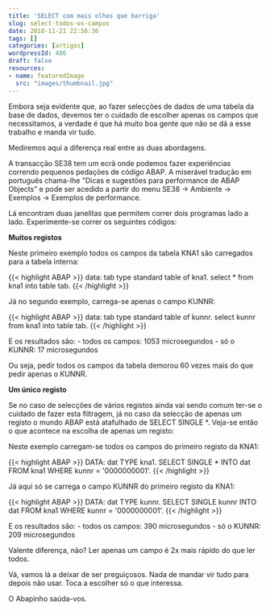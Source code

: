 ```yaml
---
title: 'SELECT com mais olhos que barriga'
slug: select-todos-os-campos
date: 2010-11-21 22:56:36
tags: []
categories: [artigos]
wordpressId: 486
draft: false
resources:
- name: featuredImage
  src: "images/thumbnail.jpg"
---
```

Embora seja evidente que, ao fazer selecções de dados de uma tabela da base de dados, devemos ter o cuidado de escolher apenas os campos que necessitamos, a verdade é que há muito boa gente que não se dá a esse trabalho e manda vir tudo.

Mediremos aqui a diferença real entre as duas abordagens.

<!--more-->

A transacção SE38 tem um ecrã onde podemos fazer experiências correndo pequenos pedações de código ABAP. A miserável tradução em português chama-lhe "Dicas e sugestões para performance de ABAP Objects" e pode ser acedido a partir do menu SE38 -> Ambiente -> Exemplos -> Exemplos de performance.

Lá encontram duas janelitas que permitem correr dois programas lado a lado. Experimente-se correr os seguintes códigos:

**Muitos registos**

Neste primeiro exemplo todos os campos da tabela KNA1 são carregados para a tabela interna:

{{< highlight ABAP >}}
data: tab type standard table of kna1.
select * from kna1 into table tab.
{{< /highlight >}}

Já no segundo exemplo, carrega-se apenas o campo KUNNR:

{{< highlight ABAP >}}
data: tab type standard table of kunnr.
select kunnr from kna1 into table tab.
{{< /highlight >}}

E os resultados são:
\- todos os campos: 1053 microsegundos
\- só o KUNNR: 17 microsegundos

Ou seja, pedir todos os campos da tabela demorou 60 vezes mais do que pedir apenas o KUNNR.

**Um único registo**

Se no caso de selecções de vários registos ainda vai sendo comum ter-se o cuidado de fazer esta filtragem, já no caso da selecção de apenas um registo o mundo ABAP está atafulhado de SELECT SINGLE *. Veja-se então o que acontece na escolha de apenas um registo:

Neste exemplo carregam-se todos os campos do primeiro registo da KNA1:

{{< highlight ABAP >}}
DATA: dat TYPE kna1.
SELECT SINGLE * INTO dat FROM kna1 WHERE kunnr = '0000000001'.
{{< /highlight >}}

Já aqui só se carrega o campo KUNNR do primeiro registo da KNA1:

{{< highlight ABAP >}}
DATA: dat TYPE kunnr.
SELECT SINGLE kunnr INTO dat FROM kna1 WHERE kunnr = '0000000001'.
{{< /highlight >}}

E os resultados são:
\- todos os campos: 390 microsegundos
\- só o KUNNR: 209 microsegundos

Valente diferença, não? Ler apenas um campo é 2x mais rápido do que ler todos.

Vá, vamos lá a deixar de ser preguiçosos. Nada de mandar vir tudo para depois não usar. Toca a escolher só o que interessa.

O Abapinho saúda-vos.
